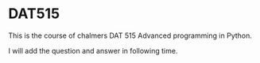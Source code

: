 # DAT515

This is the course of chalmers DAT 515 Advanced programming in Python.

I will add the question and answer in following time.
